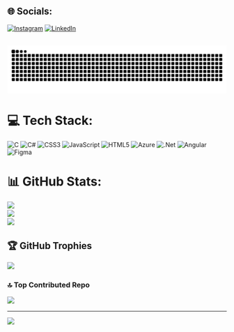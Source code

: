 
## 🌐 Socials:
[![Instagram](https://img.shields.io/badge/Instagram-%23E4405F.svg?logo=Instagram&logoColor=white)](https://instagram.com/abhishek._._._) [![LinkedIn](https://img.shields.io/badge/LinkedIn-%230077B5.svg?logo=linkedin&logoColor=white)](www.linkedin.com/in/abhishek-vijayakumar-822274330) 
<!-- Snake Game Repo View -->


<br clear="both">

<img src="https://raw.githubusercontent.com/shinojeattath/shinojeattath/output/snake.svg" alt="Snake animation" />



# 💻 Tech Stack:
![C](https://img.shields.io/badge/c-%2300599C.svg?style=for-the-badge&logo=c&logoColor=white) ![C#](https://img.shields.io/badge/c%23-%23239120.svg?style=for-the-badge&logo=csharp&logoColor=white) ![CSS3](https://img.shields.io/badge/css3-%231572B6.svg?style=for-the-badge&logo=css3&logoColor=white) ![JavaScript](https://img.shields.io/badge/javascript-%23323330.svg?style=for-the-badge&logo=javascript&logoColor=%23F7DF1E) ![HTML5](https://img.shields.io/badge/html5-%23E34F26.svg?style=for-the-badge&logo=html5&logoColor=white) ![Azure](https://img.shields.io/badge/azure-%230072C6.svg?style=for-the-badge&logo=microsoftazure&logoColor=white) ![.Net](https://img.shields.io/badge/.NET-5C2D91?style=for-the-badge&logo=.net&logoColor=white) ![Angular](https://img.shields.io/badge/angular-%23DD0031.svg?style=for-the-badge&logo=angular&logoColor=white) ![Figma](https://img.shields.io/badge/figma-%23F24E1E.svg?style=for-the-badge&logo=figma&logoColor=white)
# 📊 GitHub Stats:
![](https://github-readme-stats.vercel.app/api?username=ABHISHEK-VIJAYAKUMAR1&theme=shadow_green&hide_border=true&include_all_commits=true&count_private=true)<br/>
![](https://nirzak-streak-stats.vercel.app/?user=ABHISHEK-VIJAYAKUMAR1&theme=shadow_green&hide_border=true)<br/>
![](https://github-readme-stats.vercel.app/api/top-langs/?username=ABHISHEK-VIJAYAKUMAR1&theme=shadow_green&hide_border=true&include_all_commits=true&count_private=true&layout=compact)

## 🏆 GitHub Trophies
![](https://github-profile-trophy.vercel.app/?username=ABHISHEK-VIJAYAKUMAR1&theme=dracula&no-frame=true&no-bg=true&margin-w=4)


### 🔝 Top Contributed Repo
![](https://github-contributor-stats.vercel.app/api?username=ABHISHEK-VIJAYAKUMAR1&limit=5&theme=shadow_green&combine_all_yearly_contributions=true)

---
[![](https://visitcount.itsvg.in/api?id=ABHISHEK-VIJAYAKUMAR1&icon=10&color=1)](https://visitcount.itsvg.in)

<!-- Proudly created with GPRM ( https://gprm.itsvg.in ) -->
